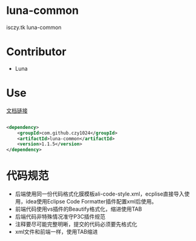 # luna-common

isczy.tk luna-common

# Contributor

- Luna

# Use

[文档链接](https://czy1024.github.io/luna-common/)

```xml

<dependency>
    <groupId>com.github.czy1024</groupId>
    <artifactId>luna-common</artifactId>
    <version>1.1.5</version>
</dependency>

```

# 代码规范

- 后端使用同一份代码格式化膜模板ali-code-style.xml，ecplise直接导入使用，idea使用Eclipse Code Formatter插件配置xml后使用。
- 前端代码使用vs插件的Beautify格式化，缩进使用TAB
- 后端代码非特殊情况准守P3C插件规范
- 注释要尽可能完整明晰，提交的代码必须要先格式化
- xml文件和前端一样，使用TAB缩进
